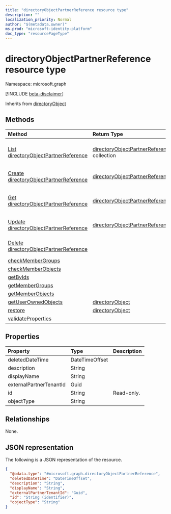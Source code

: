 ```yaml
---
title: "directoryObjectPartnerReference resource type"
description: ""
localization_priority: Normal
author: "$(metadata.owner)"
ms.prod: "microsoft-identity-platform"
doc_type: "resourcePageType"
---
```


# directoryObjectPartnerReference resource type

Namespace: microsoft.graph

[!INCLUDE [beta-disclaimer](../../includes/beta-disclaimer.md)]

Inherits from [directoryObject](directoryobject.md)

## Methods

| Method                                                                                     | Return Type                                                                      | Description                                                                    |
| :----------------------------------------------------------------------------------------- | :------------------------------------------------------------------------------- | :----------------------------------------------------------------------------- |
| [List directoryObjectPartnerReference](../api/directoryobjectpartnerreference-list.md)     | [directoryObjectPartnerReference](directoryObjectPartnerReference.md) collection | List properties and relationships of a directoryObjectPartnerReference object. |
| [Create directoryObjectPartnerReference](../api/directoryobjectpartnerreference-create.md) | [directoryObjectPartnerReference](directoryObjectPartnerReference.md)            | Create a new directoryObjectPartnerReference object.                           |
| [Get directoryObjectPartnerReference](../api/directoryobjectpartnerreference-get.md)       | [directoryObjectPartnerReference](directoryObjectPartnerReference.md)            | Read properties and relationships of a directoryObjectPartnerReference object. |
| [Update directoryObjectPartnerReference](../api/directoryobjectpartnerreference-update.md) | [directoryObjectPartnerReference](directoryObjectPartnerReference.md)            | Update the properties of a directoryObjectPartnerReference object.             |
| [Delete directoryObjectPartnerReference](../api/directoryobjectpartnerreference-delete.md) |                                                                                  | Delete a directoryObjectPartnerReference object.                               |
| [checkMemberGroups](../api/directoryobjectpartnerreference-checkMemberGroups.md)           |                                                                                  |                                                                                |
| [checkMemberObjects](../api/directoryobjectpartnerreference-checkMemberObjects.md)         |                                                                                  |                                                                                |
| [getByIds](../api/directoryobjectpartnerreference-getByIds.md)                             |                                                                                  |                                                                                |
| [getMemberGroups](../api/directoryobjectpartnerreference-getMemberGroups.md)               |                                                                                  |                                                                                |
| [getMemberObjects](../api/directoryobjectpartnerreference-getMemberObjects.md)             |                                                                                  |                                                                                |
| [getUserOwnedObjects](../api/directoryobjectpartnerreference-getUserOwnedObjects.md)       | [directoryObject](../resources/-directoryobject.md)                              |                                                                                |
| [restore](../api/directoryobjectpartnerreference-restore.md)                               | [directoryObject](../resources/-directoryobject.md)                              |                                                                                |
| [validateProperties](../api/directoryobjectpartnerreference-validateProperties.md)         |                                                                                  |                                                                                |

## Properties

| Property                | Type           | Description |
| :---------------------- | :------------- | :---------- |
| deletedDateTime         | DateTimeOffset |             |
| description             | String         |             |
| displayName             | String         |             |
| externalPartnerTenantId | Guid           |             |
| id                      | String         | Read-only.  |
| objectType              | String         |             |

## Relationships

None.

## JSON representation

The following is a JSON representation of the resource.

<!-- {
  "blockType": "resource",
  "keyProperty": "id",
  "@odata.type": "microsoft.graph.directoryObjectPartnerReference",
  "baseType": "microsoft.graph.directoryObject",
  "openType": False
}
-->

```json
{
  "@odata.type": "#microsoft.graph.directoryObjectPartnerReference",
  "deletedDateTime": "DateTimeOffset",
  "description": "String",
  "displayName": "String",
  "externalPartnerTenantId": "Guid",
  "id": "String (identifier)",
  "objectType": "String"
}
```
